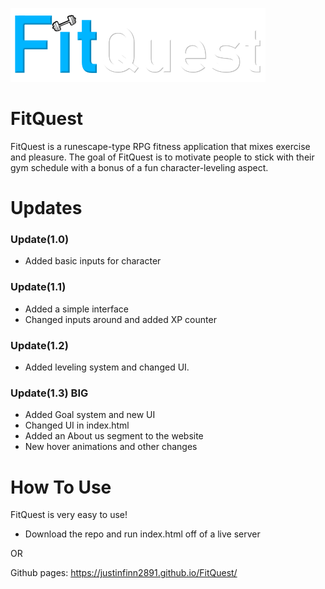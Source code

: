![screenshot](logo.png)
# FitQuest
FitQuest is a runescape-type RPG fitness application that mixes exercise and pleasure. The goal of FitQuest is to motivate 
people to stick with their gym schedule with a bonus of a fun character-leveling aspect.

# Updates

### Update(1.0) 
- Added basic inputs for character

### Update(1.1)
- Added a simple interface
-  Changed inputs around and added XP counter

### Update(1.2)
- Added leveling system and changed UI.

### Update(1.3) BIG
- Added Goal system and new UI
- Changed UI in index.html
- Added an About us segment to the website
- New hover animations and other changes

# How To Use
FitQuest is very easy to use!
- Download the repo and run index.html off of a live server

OR

Github pages:
https://justinfinn2891.github.io/FitQuest/
